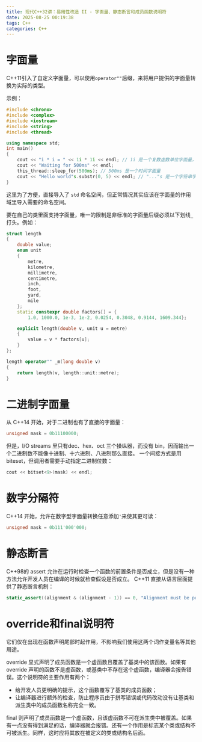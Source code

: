 ```yaml
---
title: 现代C++32讲：易用性改造 II - 字面量、静态断言和成员函数说明符
date: 2025-08-25 00:19:38
tags: C++
categories: C++
---
```


# 字面量
C++11引入了自定义字面量，可以使用`operator""`后缀，来将用户提供的字面量转换为实际的类型。

 示例：
```cpp
#include <chrono>
#include <complex>
#include <iostream>
#include <string>
#include <thread>

using namespace std;
int main()
{
    cout << "i * i = " << 1i * 1i << endl; // 1i 是一个复数虚数单位字面量，表示 std::complex<double>(0.0, 1.0)
    cout << "Waiting for 500ms" << endl;
    this_thread::sleep_for(500ms); // 500ms 是一个时间字面量
    cout << "Hello world"s.substr(0, 5) << endl; // "..."s 是一个字符串字面量后缀，将 C 风格字符串转换为 std::string
}
```
这里为了方便，直接导入了 `std` 命名空间，但正常情况其实应该在字面量的作用域里导入需要的命名空间。

要在自己的类里面支持字面量，唯一的限制是非标准的字面量后缀必须以下划线`_`打头。例如：
```cpp
struct length
{
    double value;
    enum unit
    {
        metre,
        kilometre,
        millimetre,
        centimetre,
        inch,
        foot,
        yard,
        mile
    };
    static constexpr double factors[] = {
        1.0, 1000.0, 1e-3, 1e-2, 0.0254, 0.3048, 0.9144, 1609.344};

    explicit length(double v, unit u = metre)
    {
        value = v * factors[u];
    }
};

length operator"" _m(long double v)
{
    return length(v, length::unit::metre);
}
```

# 二进制字面量
从 C++14 开始，对于二进制也有了直接的字面量：
```cpp
unsigned mask = 0b11100000;
```

但是，I/O streams 里只有dec、hex、oct 三个操纵器，而没有 bin，因而输出一个二进制数不能像十进制、十六进制、八进制那么直接。
一个间接方式是用 biteset，但调用者需要手动指定二进制位数：
```cpp
cout << bitset<9>(mask) << endl;
```

# 数字分隔符
C++14 开始，允许在数字型字面量转换任意添加`'`来使其更可读：
```cpp
unsigned mask = 0b111'000'000;
```

# 静态断言
C++98的 assert 允许在运行时检查一个函数的前置条件是否成立，但是没有一种方法允许开发人员在编译的时候就检查假设是否成立。
C++11 直接从语言层面提供了静态断言机制：
```cpp
static_assert((alignment & (alignment - 1)) == 0, "Alignment must be power of two");
```

# override和final说明符
它们仅在出现在函数声明尾部时起作用，不影响我们使用这两个词作变量名等其他用途。

override 显式声明了成员函数是一个虚函数且覆盖了基类中的该函数。如果有 override 声明的函数不是虚函数，或基类中不存在这个虚函数，编译器会报告错误。这个说明符的主要作用有两个：
- 给开发人员更明确的提示，这个函数覆写了基类的成员函数；
- 让编译器进行额外的检查，防止程序员由于拼写错误或代码改动没有让基类和派生类中的成员函数名称完全一致。

final 则声明了成员函数是一个虚函数，且该虚函数不可在派生类中被覆盖。如果有一点没有得到满足的话，编译器就会报错。还有一个作用是标志某个类或结构不可被派生。同样，这时应将其放在被定义的类或结构名后面。
